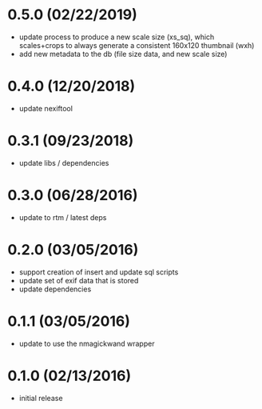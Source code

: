 # 0.5.0 (02/22/2019)
- update process to produce a new scale size (xs_sq), which scales+crops to always generate a consistent 160x120 thumbnail (wxh)
- add new metadata to the db (file size data, and new scale size)

# 0.4.0 (12/20/2018)
- update nexiftool

# 0.3.1 (09/23/2018)
- update libs / dependencies

# 0.3.0 (06/28/2016)
- update to rtm / latest deps

# 0.2.0 (03/05/2016)
- support creation of insert and update sql scripts
- update set of exif data that is stored
- update dependencies

# 0.1.1 (03/05/2016)
- update to use the nmagickwand wrapper

# 0.1.0 (02/13/2016)
- initial release
